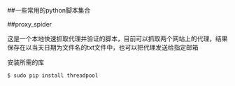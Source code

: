 ##一些常用的python脚本集合

##proxy_spider

这是一个本地快速抓取代理并验证的脚本，目前可以抓取两个网站上的代理，结果保存在以当天日期为文件名的txt文件中，也可以把代理发送给指定邮箱

安装所需的库
```bash
$ sudo pip install threadpool
```

